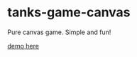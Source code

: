 # tanks-game-canvas
Pure canvas game. Simple and fun!

[demo here](http://luntik-pux.ru/tanks-game/index.html)